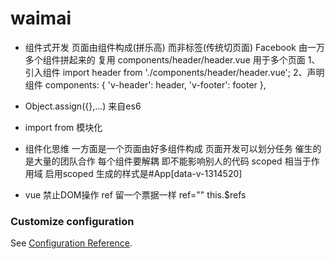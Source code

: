 # waimai
- 组件式开发
    页面由组件构成(拼乐高) 而非标签(传统切页面)
    Facebook 由一万多个组件拼起来的 复用
    components/header/header.vue    用于多个页面
    1、引入组件 import header from './components/header/header.vue';
    2、声明组件
        components: {
        'v-header': header,
        'v-footer': footer
    },

- Object.assign({},...)     来自es6

- import from 模块化

- 组件化思维
    一方面是一个页面由好多组件构成 页面开发可以划分任务
    催生的是大量的团队合作
    每个组件要解耦  即不能影响别人的代码
    scoped  相当于作用域
    启用scoped  生成的样式是#App[data-v-1314520]

- vue 禁止DOM操作
    ref 留一个票据一样
    ref=""
    this.$refs
### Customize configuration
See [Configuration Reference](https://cli.vuejs.org/config/).
